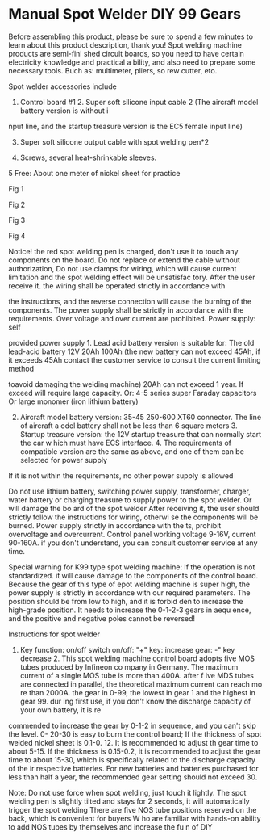 # Manual Spot Welder DIY 99 Gears

Before assembling this product, please be sure to spend a few minutes to learn about this product description, thank you! Spot welding machine products are semi-fini shed circuit boards, so you need to have certain electricity knowledge and practical a bility, and also need to prepare some necessary tools. Buch as: multimeter, pliers, so rew cutter, eto.

Spot welder accessories include

1. Control board #1 2. Super soft silicone input cable 2 (The aircraft model battery version is without i

nput line, and the startup treasure version is the EC5 female input line)

3. Super soft silicone output cable with spot welding pen*2

4. Screws, several heat-shrinkable sleeves.

5 Free: About one meter of nickel sheet for practice

Fig 1

Fig 2

Fig 3

Fig 4


Notice! the red spot welding pen is charged, don't use it to touch any components on the board. Do not replace or extend the cable without authorization, Do not use clamps for wiring, which will cause current limitation and the spot welding effect will be unsatisfac tory. After the user receive it. the wiring shall be operated strictly in accordance with

the instructions, and the reverse connection will cause the burning of the components. The power supply shall be strictly in accordance with the requirements. Over voltage and over current are prohibited. Power supply: self

provided power supply 1. Lead acid battery version is suitable for: The old lead-acid battery 12V 20Ah 100Ah (the new battery can not exceed 45Ah, if it exceeds 45Ah contact the customer service to consult the current limiting method

toavoid damaging the welding machine) 20Ah can not exceed 1 year. If exceed will require large capacity. Or: 4-5 series super Faraday capacitors Or large monomer (iron lithium battery)

2. Aircraft model battery version: 35-45 250-600 XT60 connector. The line of aircraft a odel battery shall not be less than 6 square meters 3. Startup treasure version: the 12V startup treasure that can normally start the car w hich must have ECS interface. 4. The requirements of compatible version are the same as above, and one of them can be selected for power supply

If it is not within the requirements, no other power supply is allowed

Do not use lithium battery, switching power supply, transformer, charger, water battery or charging treasure to supply power to the spot welder. Or will damage the bo ard of the spot welder After receiving it, the user should strictly follow the instructions for wiring, otherwi se the components will be burned. Power supply strictly in accordance with the ts, prohibit overvoltage and overcurrent. Control panel working voltage 9-16V, current 90-160A. if you don't understand, you can consult customer service at any time.

Special warning for K99 type spot welding machine: If the operation is not standardized. it will cause damage to the components of the control board. Because the gear of this type of epot welding machine is super high, the power supply is strictly in accordance with our required parameters. The position should be from low to high, and it is forbid den to increase the high-grade position. It needs to increase the 0-1-2-3 gears in aequ ence, and the positive and negative poles cannot be reversed!

Instructions for spot welder

1. Key function: on/off switch on/off: "+" key: increase gear: -" key decrease 2. This spot welding machine control board adopts five MOS tubes produced by Infineon co mpany in Germany. The maximum current of a single MOS tube is more than 400A. after f ive MDS tubes are connected in parallel, the theoretical maximum current can reach mo re than 2000A. the gear in 0-99, the lowest in gear 1 and the highest in gear 99. dur ing first use, if you don't know the discharge capacity of your own battery, it is re

commended to increase the gear by 0-1-2 in sequence, and you can't skip the level. 0- 20-30 is easy to burn the control board; If the thickness of spot welded nickel sheet is 0.1-0. 12. It is recommended to adjust th gear time to about 5-15. If the thickness is 0.15-0.2, it is recommended to adjust the gear time to about 15-30, which is specifically related to the discharge capacity of the ir respective batteries. For new batteries and batteries purchased for less than half a year, the recommended gear setting should not exceed 30.

Note: Do not use force when spot welding, just touch it lightly. The spot welding pen is slightly tilted and stays for 2 seconds, it will automatically trigger the spot welding There are five NOS tube positions reserved on the back, which is convenient for buyers W ho are familiar with hands-on ability to add NOS tubes by themselves and increase the fu n of DIY

